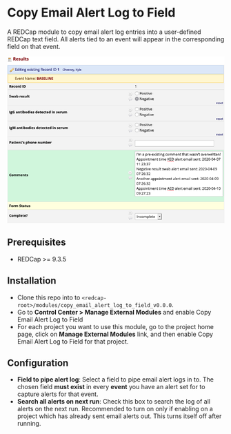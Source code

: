 # Copy Email Alert Log to Field
A REDCap module to copy email alert log entries into a user-defined REDCap text field. All alerts tied to an event will appear in the corresponding field on that event.

![](img/comment_field.png)

## Prerequisites
- REDCap >= 9.3.5

## Installation
- Clone this repo into to `<redcap-root>/modules/copy_email_alert_log_to_field_v0.0.0`.
- Go to **Control Center > Manage External Modules** and enable Copy Email Alert Log to Field
- For each project you want to use this module, go to the project home page, click on **Manage External Modules** link, and then enable Copy Email Alert Log to Field for that project.

## Configuration

- **Field to pipe alert log**: Select a field to pipe email alert logs in to. The chosen field **must exist** in every **event** you have an alert set for to capture alerts for that event.
- **Search all alerts on next run**: Check this box to search the log of all alerts on the next run. Recommended to turn on only if enabling on a project which has already sent email alerts out. This turns itself off after running.
